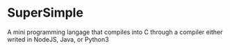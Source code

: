 # SuperSimple
A mini programming langage that compiles into C through a compiler either writed in NodeJS, Java, or Python3
